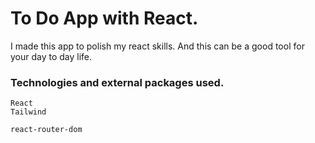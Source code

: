 # To Do App with React.

I made this app to polish my react skills. And this can be a good tool for your day to day life.

### Technologies and external packages used.

```
React
Tailwind
```
```
react-router-dom
```

